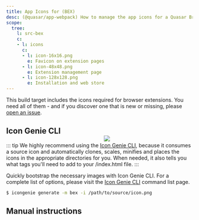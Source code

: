 ```yaml
---
title: App Icons for (BEX)
desc: (@quasar/app-webpack) How to manage the app icons for a Quasar Browser Extension (BEX).
scope:
  tree:
    l: src-bex
    c:
    - l: icons
      c:
      - l: icon-16x16.png
        e: Favicon on extension pages
      - l: icon-48x48.png
        e: Extension management page
      - l: icon-128x128.png
        e: Installation and web store
---
```


This build target includes the icons required for browser extensions. You need all of them - and if you discover one that is new or missing, please [open an issue](https://github.com/quasarframework/quasar/issues).

<img src="https://cdn.quasar.dev/img/iconfactory.png" style="float:right;max-width:15%;min-width:240px;padding-top:40px">

## Icon Genie CLI

::: tip
We highly recommend using the [Icon Genie CLI](/icongenie/introduction), because it consumes a source icon and automatically clones, scales, minifies and places the icons in the appropriate directories for you. When needed, it also tells you what tags you'll need to add to your /index.html file.
:::

Quickly bootstrap the necessary images with Icon Genie CLI. For a complete list of options, please visit the [Icon Genie CLI](/icongenie/command-list) command list page.

```bash
$ icongenie generate -m bex -i /path/to/source/icon.png
```

## Manual instructions

<DocTree :def="scope.tree" />
